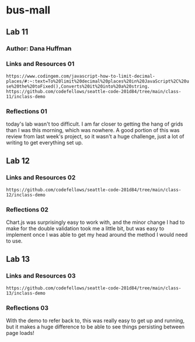 # bus-mall

## Lab 11

### Author: Dana Huffman

### Links and Resources 01

`https://www.codingem.com/javascript-how-to-limit-decimal-places/#:~:text=To%20limit%20decimal%20places%20in%20JavaScript%2C%20use%20the%20toFixed(),Converts%20it%20into%20a%20string.`
`https://github.com/codefellows/seattle-code-201d84/tree/main/class-11/inclass-demo`

### Reflections 01

today's lab wasn't too difficult. I am far closer to getting the hang of grids than I was this morning, which was nowhere. A good portion of this was review from last week's project, so it wasn't a huge challenge, just a lot of writing to get everything set up.

## Lab 12

### Links and Resources 02

`https://github.com/codefellows/seattle-code-201d84/tree/main/class-12/inclass-demo`

### Reflections 02

Chart.js was surprisingly easy to work with, and the minor change I had to make for the double validation took me a little bit, but was easy to implement once I was able to get my head around the method I would need to use.

## Lab 13

### Links and Resources 03

`https://github.com/codefellows/seattle-code-201d84/tree/main/class-13/inclass-demo`

### Reflections 03

With the demo to refer back to, this was really easy to get up and running, but it makes a huge difference to be able to see things persisting between page loads!

